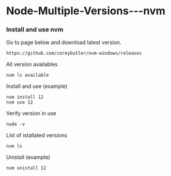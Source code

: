 # Node-Multiple-Versions---nvm
### Install and use nvm

Go to page below and download latest version.
```
https://github.com/coreybutler/nvm-windows/releases
```

All version availables
```
nvm ls available
```

Install and use (example)
```
nvm install 12
nvm use 12
```

Verify version in use
```
node -v
```

List of istallated versions
```
nvm ls
```

Unistall (example)
```
nvm unistall 12
```
